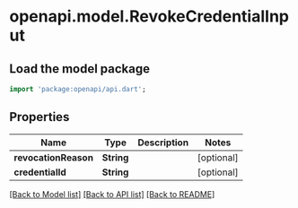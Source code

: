 # openapi.model.RevokeCredentialInput

## Load the model package

```dart
import 'package:openapi/api.dart';
```

## Properties

| Name                 | Type       | Description | Notes      |
| -------------------- | ---------- | ----------- | ---------- |
| **revocationReason** | **String** |             | [optional] |
| **credentialId**     | **String** |             | [optional] |

[[Back to Model list]](../README.md#documentation-for-models) [[Back to API list]](../README.md#documentation-for-api-endpoints) [[Back to README]](../README.md)
